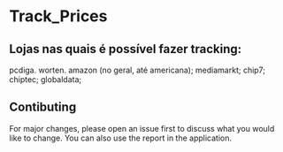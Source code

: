 # Track_Prices

## Lojas nas quais é possível fazer tracking:
pcdiga.
worten.
amazon (no geral, até americana);
mediamarkt;
chip7;
chiptec; 
globaldata;

## Contibuting
For major changes, please open an issue first to discuss what you would like to change. 
You can also use the report in the application.
